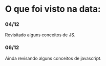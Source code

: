 # O que foi visto na data:

### 04/12

Revisitado alguns conceitos de JS.

### 06/12

Ainda revisando alguns conceitos de javascript.
